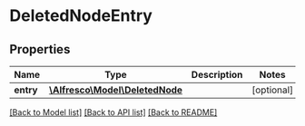 # DeletedNodeEntry

## Properties
Name | Type | Description | Notes
------------ | ------------- | ------------- | -------------
**entry** | [**\Alfresco\Model\DeletedNode**](DeletedNode.md) |  | [optional] 

[[Back to Model list]](../README.md#documentation-for-models) [[Back to API list]](../README.md#documentation-for-api-endpoints) [[Back to README]](../README.md)


